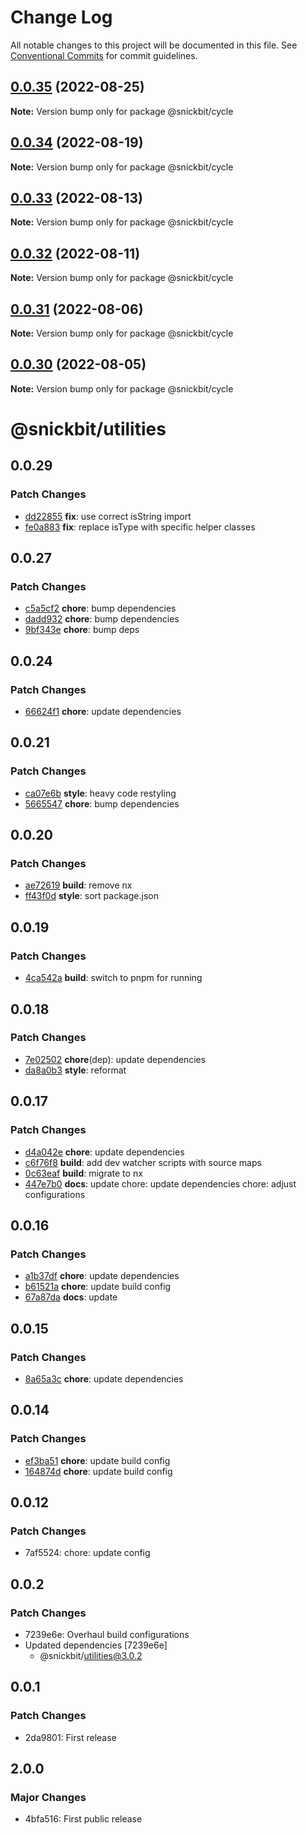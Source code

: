 # Change Log

All notable changes to this project will be documented in this file.
See [Conventional Commits](https://conventionalcommits.org) for commit guidelines.

## [0.0.35](https://github.com/snickbit/snickbit.js/compare/@snickbit/cycle@0.0.34...@snickbit/cycle@0.0.35) (2022-08-25)

**Note:** Version bump only for package @snickbit/cycle

## [0.0.34](https://github.com/snickbit/snickbit.js/compare/@snickbit/cycle@0.0.33...@snickbit/cycle@0.0.34) (2022-08-19)

**Note:** Version bump only for package @snickbit/cycle

## [0.0.33](https://github.com/snickbit/snickbit.js/compare/@snickbit/cycle@0.0.32...@snickbit/cycle@0.0.33) (2022-08-13)

**Note:** Version bump only for package @snickbit/cycle

## [0.0.32](https://github.com/snickbit/snickbit.js/compare/@snickbit/cycle@0.0.31...@snickbit/cycle@0.0.32) (2022-08-11)

**Note:** Version bump only for package @snickbit/cycle

## [0.0.31](https://github.com/snickbit/snickbit.js/compare/@snickbit/cycle@0.0.30...@snickbit/cycle@0.0.31) (2022-08-06)

**Note:** Version bump only for package @snickbit/cycle

## [0.0.30](https://github.com/snickbit/snickbit.js/compare/@snickbit/cycle@0.0.29...@snickbit/cycle@0.0.30) (2022-08-05)

**Note:** Version bump only for package @snickbit/cycle

# @snickbit/utilities

## 0.0.29

### Patch Changes

- [dd22855](https://github.com/snickbit/snickbit.js/commit/dd22855) **fix**:  use correct isString import
- [fe0a883](https://github.com/snickbit/snickbit.js/commit/fe0a883) **fix**:  replace isType with specific helper classes

## 0.0.27

### Patch Changes

- [c5a5cf2](https://github.com/snickbit/snickbit.js/commit/c5a5cf2) **chore**:  bump dependencies
- [dadd932](https://github.com/snickbit/snickbit.js/commit/dadd932) **chore**:  bump dependencies
- [9bf343e](https://github.com/snickbit/snickbit.js/commit/9bf343e) **chore**:  bump deps

## 0.0.24

### Patch Changes

- [66624f1](https://github.com/snickbit/snickbit.js/commit/66624f1) **chore**:  update dependencies

## 0.0.21

### Patch Changes

- [ca07e6b](https://github.com/snickbit/snickbit.js/commit/ca07e6b) **style**:  heavy code restyling
- [5665547](https://github.com/snickbit/snickbit.js/commit/5665547) **chore**:  bump dependencies

## 0.0.20

### Patch Changes

- [ae72619](https://github.com/snickbit/snickbit.js/commit/ae72619) **build**:  remove nx
- [ff43f0d](https://github.com/snickbit/snickbit.js/commit/ff43f0d) **style**:  sort package.json

## 0.0.19

### Patch Changes

- [4ca542a](https://github.com/snickbit/snickbit.js/commit/4ca542a) **build**:  switch to pnpm for running

## 0.0.18

### Patch Changes

- [7e02502](https://github.com/snickbit/snickbit.js/commit/7e02502) **chore**(dep):  update dependencies
- [da8a0b3](https://github.com/snickbit/snickbit.js/commit/da8a0b3) **style**:  reformat

## 0.0.17

### Patch Changes

- [d4a042e](https://github.com/snickbit/snickbit.js/commit/d4a042e) **chore**:  update dependencies
- [c6f76f8](https://github.com/snickbit/snickbit.js/commit/c6f76f8) **build**:  add dev watcher scripts with source maps
- [0c63eaf](https://github.com/snickbit/snickbit.js/commit/0c63eaf) **build**:  migrate to nx
- [447e7b0](https://github.com/snickbit/snickbit.js/commit/447e7b0) **docs**:  update chore: update dependencies chore: adjust configurations

## 0.0.16

### Patch Changes

- [a1b37df](https://github.com/snickbit/snickbit.js/commit/a1b37df) **chore**:  update dependencies
- [b61521a](https://github.com/snickbit/snickbit.js/commit/b61521a) **chore**:  update build config
- [67a87da](https://github.com/snickbit/snickbit.js/commit/67a87da) **docs**:  update

## 0.0.15

### Patch Changes

- [8a65a3c](https://github.com/snickbit/snickbit.js/commit/8a65a3c) **chore**:  update dependencies

## 0.0.14

### Patch Changes

- [ef3ba51](https://github.com/snickbit/snickbit.js/commit/ef3ba51) **chore**:  update build config
- [164874d](https://github.com/snickbit/snickbit.js/commit/164874d) **chore**:  update build config

## 0.0.12

### Patch Changes

- 7af5524: chore: update config

## 0.0.2

### Patch Changes

- 7239e6e: Overhaul build configurations
- Updated dependencies [7239e6e]
	- @snickbit/utilities@3.0.2

## 0.0.1

### Patch Changes

- 2da9801: First release

## 2.0.0

### Major Changes

- 4bfa516: First public release
